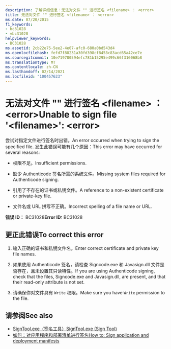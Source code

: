 ```yaml
---
description: 了解详细信息：无法对文件 "" 进行签名 <filename> ： <error>
title: 无法对文件 "" 进行签名 <filename> ： <error>
ms.date: 07/20/2015
f1_keywords:
- bc31028
- vbc31028
helpviewer_keywords:
- BC31028
ms.assetid: 2cb22e75-5ee2-4e07-afc0-680a0bd543d4
ms.openlocfilehash: fefd7f88231a30fd398cf8458c83acd65a42ce7e
ms.sourcegitcommit: 10e719780594efc781b15295e499c66f316068b8
ms.translationtype: MT
ms.contentlocale: zh-CN
ms.lasthandoff: 02/14/2021
ms.locfileid: "100457623"
---
```

# <a name="unable-to-sign-file-filename-error"></a><span data-ttu-id="f9a65-103">无法对文件 "" 进行签名 \<filename> ： \<error></span><span class="sxs-lookup"><span data-stu-id="f9a65-103">Unable to sign file '\<filename>': \<error></span></span>

<span data-ttu-id="f9a65-104">尝试对指定文件进行签名时出错。</span><span class="sxs-lookup"><span data-stu-id="f9a65-104">An error occurred when trying to sign the specified file.</span></span> <span data-ttu-id="f9a65-105">发生此错误可能有几个原因：</span><span class="sxs-lookup"><span data-stu-id="f9a65-105">This error may have occurred for several reasons:</span></span>  
  
- <span data-ttu-id="f9a65-106">权限不足。</span><span class="sxs-lookup"><span data-stu-id="f9a65-106">Insufficient permissions.</span></span>  
  
- <span data-ttu-id="f9a65-107">缺少 Authenticode 签名所需的系统文件。</span><span class="sxs-lookup"><span data-stu-id="f9a65-107">Missing system files required for Authenticode signing.</span></span>  
  
- <span data-ttu-id="f9a65-108">引用了不存在的证书或私钥文件。</span><span class="sxs-lookup"><span data-stu-id="f9a65-108">A reference to a non-existent certificate or private-key file.</span></span>  
  
- <span data-ttu-id="f9a65-109">文件名或 URL 拼写不正确。</span><span class="sxs-lookup"><span data-stu-id="f9a65-109">Incorrect spelling of a file name or URL.</span></span>  
  
 <span data-ttu-id="f9a65-110">**错误 ID：** BC31028</span><span class="sxs-lookup"><span data-stu-id="f9a65-110">**Error ID:** BC31028</span></span>  
  
## <a name="to-correct-this-error"></a><span data-ttu-id="f9a65-111">更正此错误</span><span class="sxs-lookup"><span data-stu-id="f9a65-111">To correct this error</span></span>  
  
1. <span data-ttu-id="f9a65-112">输入正确的证书和私钥文件名。</span><span class="sxs-lookup"><span data-stu-id="f9a65-112">Enter correct certificate and private key file names.</span></span>  
  
2. <span data-ttu-id="f9a65-113">如果使用 Authenticode 签名，请检查 Signcode.exe 和 Javasign.dll 文件是否存在，且未设置其只读特性。</span><span class="sxs-lookup"><span data-stu-id="f9a65-113">If you are using Authenticode signing, check that the files, Signcode.exe and Javasign.dll, are present, and that their read-only attribute is not set.</span></span>  
  
3. <span data-ttu-id="f9a65-114">请确保你对文件具有 `Write` 权限。</span><span class="sxs-lookup"><span data-stu-id="f9a65-114">Make sure you have `Write` permission to the file.</span></span>  
  
## <a name="see-also"></a><span data-ttu-id="f9a65-115">请参阅</span><span class="sxs-lookup"><span data-stu-id="f9a65-115">See also</span></span>

- [<span data-ttu-id="f9a65-116">SignTool.exe（签名工具）</span><span class="sxs-lookup"><span data-stu-id="f9a65-116">SignTool.exe (Sign Tool)</span></span>](../../framework/tools/signtool-exe.md)
- [<span data-ttu-id="f9a65-117">如何：对应用程序和部署清单进行签名</span><span class="sxs-lookup"><span data-stu-id="f9a65-117">How to: Sign application and deployment manifests</span></span>](/visualstudio/ide/how-to-sign-application-and-deployment-manifests)
